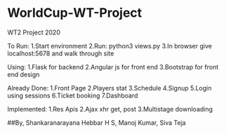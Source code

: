 # WorldCup-WT-Project
WT2 Project 2020

To Run:
  1.Start environment
  2.Run: python3 views.py
  3.In browser give localhost:5678 and walk through site

Using:
  1.Flask for backend
  2.Angular js for front end
  3.Bootstrap for front end design

Already Done:
  1.Front Page
  2.Players stat
  3.Schedule
  4.Signup
  5.Login using sessions
  6.Ticket booking
  7.Dashboard

Implemented:
  1.Res Apis
  2.Ajax xhr get, post
  3.Multistage downloading

##By,
  Shankaranarayana Hebbar H S,
  Manoj Kumar,
  Siva Teja 
